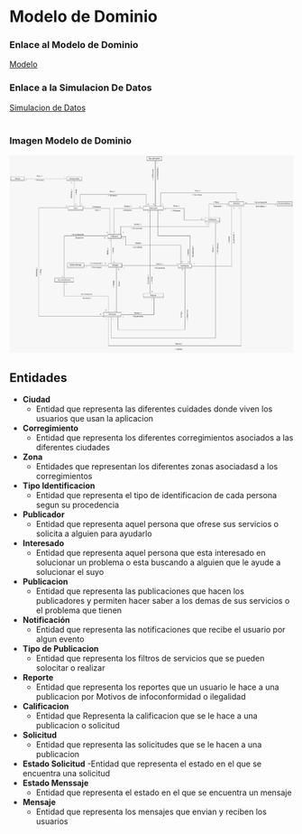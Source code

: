 # Modelo de Dominio 


### Enlace al Modelo de Dominio
[Modelo](https://app.diagrams.net/#G14tKhf90TesHU4usEeGjvr45pFx9YN2fk)

### Enlace a la Simulacion De Datos

[Simulacion de Datos](https://docs.google.com/spreadsheets/d/18kCBN3mbheota7gEqgPF2z--vVf4UDZw/edit#gid=1857676797)
<br>
<br>

### Imagen  Modelo de Dominio
<img src="imagenes/modelo.jpg" alt="Modelo Dominio" width="900">



## Entidades
- **Ciudad**
    - Entidad que representa las diferentes cuidades donde viven los usuarios que usan la aplicacion
- **Corregimiento**
    - Entidad que representa los diferentes corregimientos asociados a las diferentes ciudades
- **Zona**
    - Entidades que representan los diferentes zonas asociadasd a los corregimientos
- **Tipo Identificacion**
    - Entidad que representa el tipo de identificacion de cada persona segun su procedencia
- **Publicador**
    - Entidad que representa aquel persona que ofrese sus servicios o solicita a alguien para ayudarlo
- **Interesado**
    - Entidad que representa aquel persona que esta interesado en solucionar un problema o esta buscando a alguien que le ayude a solucionar el suyo
- **Publicacion**
    - Entidad que representa las publicaciones que hacen los publicadores y permiten hacer saber a los demas de sus servicios o el problema que tienen
- **Notificación**
    - Entidad que representa las notificaciones que recibe el usuario por algun evento
- **Tipo de Publicacion**
    - Entidad que representa los filtros de servicios que se pueden solocitar o realizar
- **Reporte**
    - Entidad que representa los reportes que un usuario le hace a una publicacion por Motivos de infoconformidad o ilegalidad
- **Calificacion**
    - Entidad que Representa la calificacion que se le hace a una publicacion o solicitud 
- **Solicitud**
    - Entidad que representa las solicitudes que se le hacen a una publicacion 
- **Estado Solicitud**
    -Entidad que representa el estado en el que se encuentra una solicitud
- **Estado Menssaje**
    - Entidad que representa el estado en el que se encuentra un mensaje
- **Mensaje**
    - Entidad que representa los mensajes que envian y reciben los usuarios